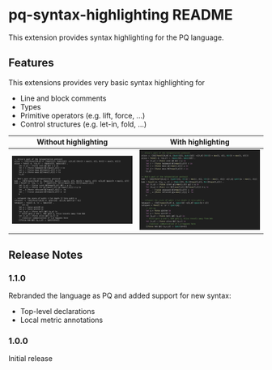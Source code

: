 # pq-syntax-highlighting README

This extension provides syntax highlighting for the PQ language.

## Features

This extensions provides very basic syntax highlighting for
- Line and block comments
- Types
- Primitive operators (e.g. lift, force, ...)
- Control structures (e.g. let-in, fold, ...)

Without highlighting       |  With highlighting
:-------------------------:|:-------------------------:
![without highlighting](image/no-highlight.png)  |  ![with highlighting](image/highlight.png)


## Release Notes

### 1.1.0

Rebranded the language as PQ and added support for new syntax:
- Top-level declarations
- Local metric annotations

### 1.0.0

Initial release
